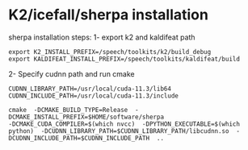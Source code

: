 # K2/icefall/sherpa installation



sherpa installation steps:
1- export k2 and kaldifeat path
```
export K2_INSTALL_PREFIX=/speech/toolkits/k2/build_debug
export KALDIFEAT_INSTALL_PREFIX=/speech/toolkits/kaldifeat/build
```

2- Specify cudnn path and run cmake

```
CUDNN_LIBRARY_PATH=/usr/local/cuda-11.3/lib64
CUDNN_INCLUDE_PATH=/usr/local/cuda-11.3/include

cmake  -DCMAKE_BUILD_TYPE=Release  -DCMAKE_INSTALL_PREFIX=$HOME/software/sherpa  
-DCMAKE_CUDA_COMPILER=$(which nvcc)  -DPYTHON_EXECUTABLE=$(which python)  -DCUDNN_LIBRARY_PATH=$CUDNN_LIBRARY_PATH/libcudnn.so  -DCUDNN_INCLUDE_PATH=$CUDNN_INCLUDE_PATH  ..
```
